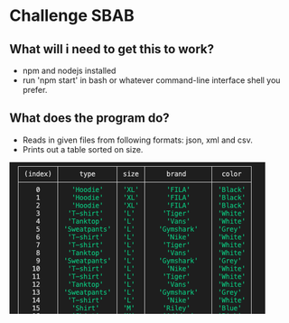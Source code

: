 # Challenge SBAB

## What will i need to get this to work?
* npm and nodejs installed
* run 'npm start' in bash or whatever command-line interface shell you prefer.

## What does the program do?
* Reads in given files from following formats: json, xml and csv.
* Prints out a table sorted on size.

![sorted table of clothes](./img/sorted-table.png)
